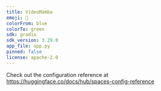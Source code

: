 ```yaml
---
title: VideoMamba
emoji: 🐍
colorFrom: blue
colorTo: green
sdk: gradio
sdk_version: 3.29.0
app_file: app.py
pinned: false
license: apache-2.0
---
```


Check out the configuration reference at https://huggingface.co/docs/hub/spaces-config-reference
